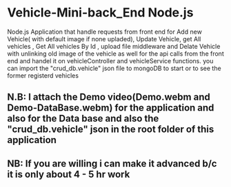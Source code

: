 # Vehicle-Mini-back_End Node.js
Node.js Application that handle requests from front end for Add new Vehicle( with default image if none upladed), Update Vehicle, get All vehicles , Get All vehicles By Id , 
upload file middleware and Delate Vehicle with unlinking old image of the vehicle as well for the api calls from the front end and handel it on vehicleController and vehicleService functions. 
you can import the "crud_db.vehicle" json file to mongoDB to start or to see the former registerd vehicles   
 
## N.B: I attach the Demo video(Demo.webm and Demo-DataBase.webm) for the application and also for the Data base and also the   "crud_db.vehicle" json  in the root folder of this application


## NB: If you are willing i can make it advanced b/c it is only about 4 - 5 hr work
